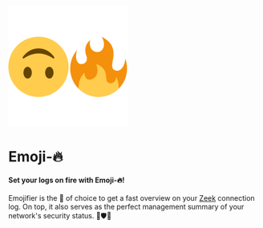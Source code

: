 <img src="docs/emojifier_logo.png" width="240" height="240" />

# Emoji-🔥

#### Set your logs on fire with Emoji-🔥!

Emojifier is the 🔨 of choice to get a fast overview on your [Zeek](https://www.zeek.org/) connection log.
On top, it also serves as the perfect management summary of your network's security status. 👹🛡️🏢
